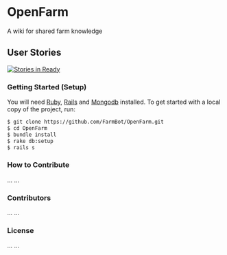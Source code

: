 OpenFarm
========

A wiki for shared farm knowledge

User Stories
------------

[![Stories in Ready](https://badge.waffle.io/FarmBot/OpenFarm.png?label=ready)](http://waffle.io/FarmBot/OpenFarm)

### Getting Started (Setup)

You will need [Ruby](http://www.ruby-lang.org/en/), [Rails](http://rubyonrails.org/) and [Mongodb](http://docs.mongodb.org/manual/installation/) installed. To get started with a local copy of the project, run:

```bash
$ git clone https://github.com/FarmBot/OpenFarm.git
$ cd OpenFarm
$ bundle install
$ rake db:setup
$ rails s
```

### How to Contribute

...
...

### Contributors

...
...

### License

...
...
